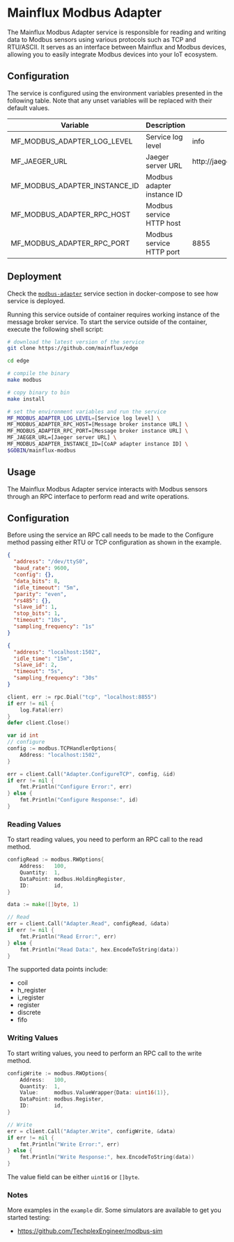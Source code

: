 # Mainflux Modbus Adapter

The Mainflux Modbus Adapter service is responsible for reading and writing data to Modbus sensors using various protocols such as TCP and RTU/ASCII. It serves as an interface between Mainflux and Modbus devices, allowing you to easily integrate Modbus devices into your IoT ecosystem.

## Configuration

The service is configured using the environment variables presented in the
following table. Note that any unset variables will be replaced with their
default values.

| Variable                      | Description                | Default                        |
| ----------------------------- | -------------------------- | ------------------------------ |
| MF_MODBUS_ADAPTER_LOG_LEVEL   | Service log level          | info                           |
| MF_JAEGER_URL                 | Jaeger server URL          | http://jaeger:14268/api/traces |
| MF_MODBUS_ADAPTER_INSTANCE_ID | Modbus adapter instance ID |                                |
| MF_MODBUS_ADAPTER_RPC_HOST    | Modbus service HTTP host   |                                |
| MF_MODBUS_ADAPTER_RPC_PORT    | Modbus service HTTP port   | 8855                           |

## Deployment

Check the [`modbus-adapter`](https://github.com/mainflux/edge/blob/master/docker/modbus/docker-compose.yml#L6) service section in
docker-compose to see how service is deployed.

Running this service outside of container requires working instance of the message broker service.
To start the service outside of the container, execute the following shell script:

```bash
# download the latest version of the service
git clone https://github.com/mainflux/edge

cd edge

# compile the binary
make modbus

# copy binary to bin
make install

# set the environment variables and run the service
MF_MODBUS_ADAPTER_LOG_LEVEL=[Service log level] \
MF_MODBUS_ADAPTER_RPC_HOST=[Message broker instance URL] \
MF_MODBUS_ADAPTER_RPC_PORT=[Message broker instance URL] \
MF_JAEGER_URL=[Jaeger server URL] \
MF_MODBUS_ADAPTER_INSTANCE_ID=[CoAP adapter instance ID] \
$GOBIN/mainflux-modbus
```

## Usage

The Mainflux Modbus Adapter service interacts with Modbus sensors through an RPC interface to perform read and write operations.

## Configuration
Before using the service an RPC call needs to be made to the Configure method passing either RTU or TCP configuration as shown in the example.

```json
{
  "address": "/dev/ttyS0",
  "baud_rate": 9600,
  "config": {},
  "data_bits": 8,
  "idle_timeout": "5m",
  "parity": "even",
  "rs485": {},
  "slave_id": 1,
  "stop_bits": 1,
  "timeout": "10s",
  "sampling_frequency": "1s"
}
```

```json
{
  "address": "localhost:1502",
  "idle_time": "15m",
  "slave_id": 2,
  "timeout": "5s",
  "sampling_frequency": "30s"
}
```

```go
client, err := rpc.Dial("tcp", "localhost:8855")
if err != nil {
	log.Fatal(err)
}
defer client.Close()

var id int
// configure
config := modbus.TCPHandlerOptions{
	Address: "localhost:1502",
}

err = client.Call("Adapter.ConfigureTCP", config, &id)
if err != nil {
	fmt.Println("Configure Error:", err)
} else {
	fmt.Println("Configure Response:", id)
}
```

### Reading Values

To start reading values, you need to perform an RPC call to the read method.

```go
configRead := modbus.RWOptions{
	Address:   100,
	Quantity:  1,
	DataPoint: modbus.HoldingRegister,
	ID:        id,
}

data := make([]byte, 1)

// Read
err = client.Call("Adapter.Read", configRead, &data)
if err != nil {
	fmt.Println("Read Error:", err)
} else {
	fmt.Println("Read Data:", hex.EncodeToString(data))
}
```


The supported data points include:

- coil
- h_register
- i_register
- register
- discrete
- fifo


### Writing Values

To start writing values, you need to perform an RPC call to the write method.

```go
configWrite := modbus.RWOptions{
	Address:   100,
	Quantity:  1,
	Value:     modbus.ValueWrapper{Data: uint16(1)},
	DataPoint: modbus.Register,
	ID:        id,
}

// Write
err = client.Call("Adapter.Write", configWrite, &data)
if err != nil {
	fmt.Println("Write Error:", err)
} else {
	fmt.Println("Write Response:", hex.EncodeToString(data))
}
```

The value field can be either `uint16` or `[]byte`.

### Notes
More examples in the `example` dir.
Some simulators are available to get you started testing:
- https://github.com/TechplexEngineer/modbus-sim
